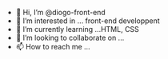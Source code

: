 - 👋 Hi, I’m @diogo-front-end
- 👀 I’m interested in ... front-end developpent
- 🌱 I’m currently learning ...HTML, CSS
- 💞️ I’m looking to collaborate on ...
- 📫 How to reach me ...

<!---
diogo-front-end/diogo-front-end is a ✨ special ✨ repository because its `README.md` (this file) appears on your GitHub profile.
You can click the Preview link to take a look at your changes.
--->
